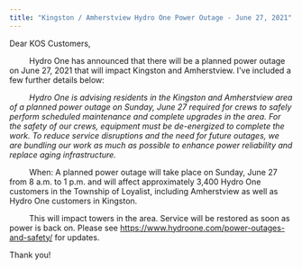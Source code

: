 ```yaml
---
title: "Kingston / Amherstview Hydro One Power Outage - June 27, 2021"
---
```


Dear KOS Customers,

&ensp;&ensp;&ensp;&ensp;&ensp;Hydro One has announced that there will be a planned power outage on June 27, 2021 that will impact Kingston and Amherstview. I've included a few further details below:

&ensp;&ensp;&ensp;&ensp;&ensp;_Hydro One is advising residents in the Kingston and Amherstview area of a planned power outage on Sunday, June 27 required for crews to safely perform scheduled maintenance and complete upgrades in the area. For the safety of our crews, equipment must be de-energized to complete the work. To reduce service disruptions and the need for future outages, we are bundling our work as much as possible to enhance power reliability and replace aging infrastructure._

&ensp;&ensp;&ensp;&ensp;&ensp;When: A planned power outage will take place on Sunday, June 27 from 8 a.m. to 1 p.m. and will affect approximately 3,400 Hydro One customers in the Township of Loyalist, including Amherstview as well as Hydro One customers in Kingston.

&ensp;&ensp;&ensp;&ensp;&ensp;This will impact towers in the area. Service will be restored as soon as power is back on. Please see https://www.hydroone.com/power-outages-and-safety/ for updates.

Thank you!
